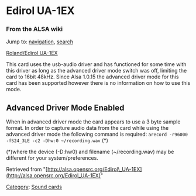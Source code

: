 Edirol UA-1EX
=============

### From the ALSA wiki

Jump to: [navigation](#mw-head), [search](#p-search)

[Roland/Edirol
UA-1EX](http://www.rolandus.com/products/productdetails.aspx?ObjectId=743)

This card uses the usb-audio driver and has functioned for some time
with this driver as long as the advanced driver mode switch was off,
limiting the card to 16bit 48kHz. Since Alsa 1.0.15 the advanced driver
mode for this card has been supported however there is no information on
how to use this mode.

Advanced Driver Mode Enabled
----------------------------

When in advanced driver mode the card appears to use a 3 byte sample
format. In order to capture audio data from the card while using the
advanced driver mode the following command is required:
`arecord -r96000 -fS24_3LE -c2 -Dhw:0 ~/recording.wav` (\*)

(\*)where the device (-D:hw0) and filename (\~/recording.wav) may be
different for your system/preferences.

Retrieved from
"[http://alsa.opensrc.org/Edirol\_UA-1EX](http://alsa.opensrc.org/Edirol_UA-1EX)"

[Category](/Special:Categories "Special:Categories"): [Sound
cards](/Category:Sound_cards "Category:Sound cards")

